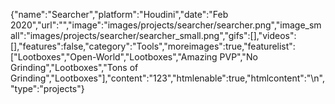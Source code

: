 {"name":"Searcher","platform":"Houdini","date":"Feb 2020","url":"","image":"images/projects/searcher/searcher.png","image_small":"images/projects/searcher/searcher_small.png","gifs":[],"videos":[],"features":false,"category":"Tools","moreimages":true,"featurelist":["Lootboxes","Open-World","Lootboxes","Amazing PVP","No Grinding","Lootboxes","Tons of Grinding","Lootboxes"],"content":"123","htmlenable":true,"htmlcontent":"\n","type":"projects"}
